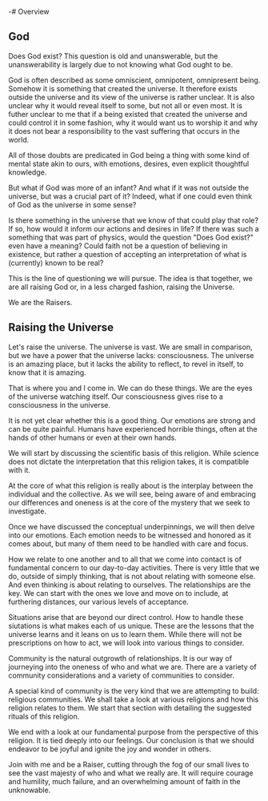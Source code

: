 -# Overview

## God

Does God exist? This question is old and unanswerable, but the unanswerability is largely due to not knowing what God ought to be. 

God is often described as some omniscient, omnipotent, omnipresent being. Somehow it is something that created the universe. It therefore exists outside the universe and its view of the universe is rather unclear. It is also unclear why it would reveal itself to some, but not all or even most. It is futher unclear to me that if a being existed that created the universe and could control it in some fashion, why it would want us to worship it and why it does not bear a responsibility to the vast suffering that occurs in the world. 

All of those doubts are predicated in God being a thing with some kind of mental state akin to ours, with emotions, desires, even explicit thoughtful knowledge. 

But what if God was more of an infant? And what if it was not outside the universe, but was a crucial part of it? Indeed, what if one could even think of God as the universe in some sense? 

Is there something in the universe that we know of that could play that role? If so, how would it inform our actions and desires in life? If there was such a something that was part of physics, would the question "Does God exist?" even have a meaning? Could faith not be a question of believing in existence, but rather a question of accepting an interpretation of what is (currently) known to be real?

This is the line of questioning we will pursue. The idea is that together, we are all raising God or, in a less charged fashion, raising the Universe. 

We are the Raisers.

## Raising the Universe

Let's raise the universe. The universe is vast. We are small in comparison, but we have a power that the universe lacks: consciousness. The universe is an amazing place, but it lacks the ability to reflect, to revel in itself, to know that it is amazing. 

That is where you and I come in. We can do these things. We are the eyes of the universe watching itself. Our consciousness gives rise to a consciousness in the universe. 

It is not yet clear whether this is a good thing. Our emotions are strong and can be quite painful. Humans have experienced horrible things, often at the hands of other humans or even at their own hands.

We will start by discussing the scientific basis of this religion. While science does not dictate the interpretation that this religion takes, it is compatible with it. 

At the core of what this religion is really about is the interplay between the individual and the collective. As we will see, being aware of and embracing our differences and oneness is at the core of the mystery that we seek to investigate. 

Once we have discussed the conceptual underpinnings, we will then delve into our emotions. Each emotion needs to be witnessed and honored as it comes about, but many of them need to be handled with care and focus.

How we relate to one another and to all that we come into contact is of fundamental concern to our day-to-day activities. There is very little that we do, outside of simply thinking, that is not about relating with someone else. And even thinking is about relating to ourselves. The relationships are the key. We can start with the ones we love and move on to include, at furthering distances, our various levels of acceptance. 

Situations arise that are beyond our direct control. How to handle these siutations is what makes each of us unique. These are the lessons that the universe learns and it leans on us to learn them. While there will not be prescriptions on how to act, we will look into various things to consider. 

Community is the natural outgrowth of relationships. It is our way of journeying into the oneness of who and what we are. There are a variety of community considerations and a variety of communities to consider.

A special kind of community is the very kind that we are attempting to build: religious communities. We shall take a look at various religions and how this religion relates to them. We start that section with detailing the suggested rituals of this religion. 

We end with a look at our fundamental purpose from the perspective of this religion. It is tied deeply into our feelings. Our conclusion is that we should endeavor to be joyful and ignite the joy and wonder in others. 

Join with me and be a Raiser, cutting through the fog of our small lives to see the vast majesty of who and what we really are. It will require courage and humility, much failure, and an overwhelming amount of faith in the unknowable.
